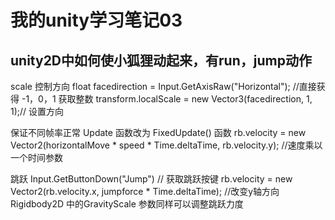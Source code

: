 # 我的unity学习笔记03
## unity2D中如何使小狐狸动起来，有run，jump动作
scale 控制方向
float facedirection = Input.GetAxisRaw("Horizontal"); //直接获得  -1，0，1  获取整数
transform.localScale = new Vector3(facedirection, 1, 1);// 设置方向

保证不同帧率正常
Update 函数改为 FixedUpdate() 函数
rb.velocity = new Vector2(horizontalMove * speed * Time.deltaTime, rb.velocity.y); //速度乘以一个时间参数

跳跃
Input.GetButtonDown("Jump")  // 获取跳跃按键
rb.velocity = new Vector2(rb.velocity.x, jumpforce * Time.deltaTime); //改变y轴方向
Rigidbody2D 中的GravityScale 参数同样可以调整跳跃力度
